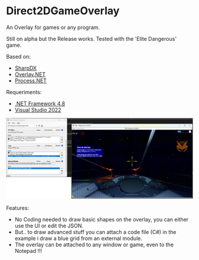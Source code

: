 # Direct2DGameOverlay
An Overlay for games or any program.

Still on alpha but the Release works.
Tested with the 'Elite Dangerous' game.

Based on:
- [SharpDX](https://github.com/sharpdx/SharpDX)
- [Overlay.NET](https://github.com/lolp1/Overlay.NET) 
- [Process.NET](https://github.com/lolp1/Process.NET)

Requeriments:
- [.NET Framework 4.8](https://dotnet.microsoft.com/es-es/download/dotnet-framework/net48)
- [Visual Studio 2022](https://visualstudio.microsoft.com/thank-you-downloading-visual-studio/?sku=Community&channel=Release&version=VS2022)

![Direct2DGameOverlay](static/preview1.png)

Features:
- No Coding needed to draw basic shapes on the overlay, you can either use the UI or edit the JSON.
- But.. to draw advanced stuff you can attach a code file (C#) in the example i draw a blue grid from an external module.
- The overlay can be attached to any window or game, even to the Notepad !!!

